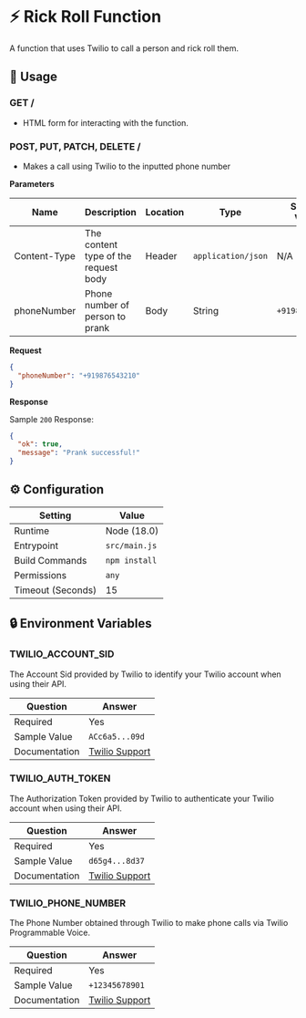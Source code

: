 # ⚡ Rick Roll Function

A function that uses Twilio to call a person and rick roll them.

## 🧰 Usage

### GET /

- HTML form for interacting with the function.

### POST, PUT, PATCH, DELETE /

- Makes a call using Twilio to the inputted phone number

**Parameters**

| Name              | Description                          | Location | Type               | Sample Value                  |
| ----------------- | ------------------------------------ | -------- | ------------------ | ----------------------------- |
| Content-Type      | The content type of the request body | Header   | `application/json` | N/A                           |
| phoneNumber       | Phone number of person to prank      | Body     | String             | `+919876543210` |

**Request**

```json
{
  "phoneNumber": "+919876543210"
}
```

**Response**

Sample `200` Response:

```json
{
  "ok": true,
  "message": "Prank successful!"
}
```

## ⚙️ Configuration

| Setting           | Value         |
|-------------------|---------------|
| Runtime           | Node (18.0)   |
| Entrypoint        | `src/main.js` |
| Build Commands    | `npm install` |
| Permissions       | `any`         |
| Timeout (Seconds) | 15            |

## 🔒 Environment Variables

### TWILIO_ACCOUNT_SID

The Account Sid provided by Twilio to identify your Twilio account when using their API.

| Question      | Answer                                                                                                                              |
| ------------- | ----------------------------------------------------------------------------------------------------------------------------------- |
| Required      | Yes                                                                                                                                 |
| Sample Value  | `ACc6a5...09d`                                                                                                                      |
| Documentation | [Twilio Support](https://support.twilio.com/hc/en-us/articles/14726256820123-What-is-a-Twilio-Account-SID-and-where-can-I-find-it-) |

### TWILIO_AUTH_TOKEN

The Authorization Token provided by Twilio to authenticate your Twilio account when using their API.

| Question      | Answer                                                                                                      |
| ------------- | ----------------------------------------------------------------------------------------------------------- |
| Required      | Yes                                                                                                         |
| Sample Value  | `d65g4...8d37`                                                                                              |
| Documentation | [Twilio Support](https://support.twilio.com/hc/en-us/articles/223136027-Auth-Tokens-and-How-to-Change-Them) |

### TWILIO_PHONE_NUMBER

The Phone Number obtained through Twilio to make phone calls via Twilio Programmable Voice.

| Question      | Answer                                                                                                                                |
| ------------- | ------------------------------------------------------------------------------------------------------------------------------------- |
| Required      | Yes                                                                                                                                   |
| Sample Value  | `+12345678901`                                                                                                                        |
| Documentation | [Twilio Support](https://support.twilio.com/hc/en-us/articles/223135247-How-to-Search-for-and-Buy-a-Twilio-Phone-Number-from-Console) |